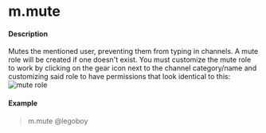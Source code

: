 # m.mute

#### Description

Mutes the mentioned user, preventing them from typing in channels. A mute role will be created if one doesn't exist. You must customize the mute role to work by clicking on the gear icon next to the channel category/name and customizing said role to have permissions that look identical to this: ![mute role](https://images-ext-1.discordapp.net/external/ZAZX-iJtuz8H4G1U-E5e-NT9MyaA9_aIXGCNjsB3wRU/https/media.discordapp.net/attachments/527636383561416715/554460831509774337/unknown.png)

#### Example

> m.mute @legoboy
